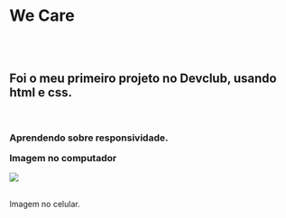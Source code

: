 <h1>We Care</h1>
<br>
<br>
<h2>Foi o meu primeiro projeto no Devclub, usando html e css.</h2>
<br>
<h3>Aprendendo sobre responsividade.
<p>Imagem no computador</p></h3>
<img src="https://github.com/pedrocacl/html/blob/master/Captura%20de%20tela%202025-03-01%20091029.png?raw=true">
<br>
<br>
<p>Imagem no celular.</p>

